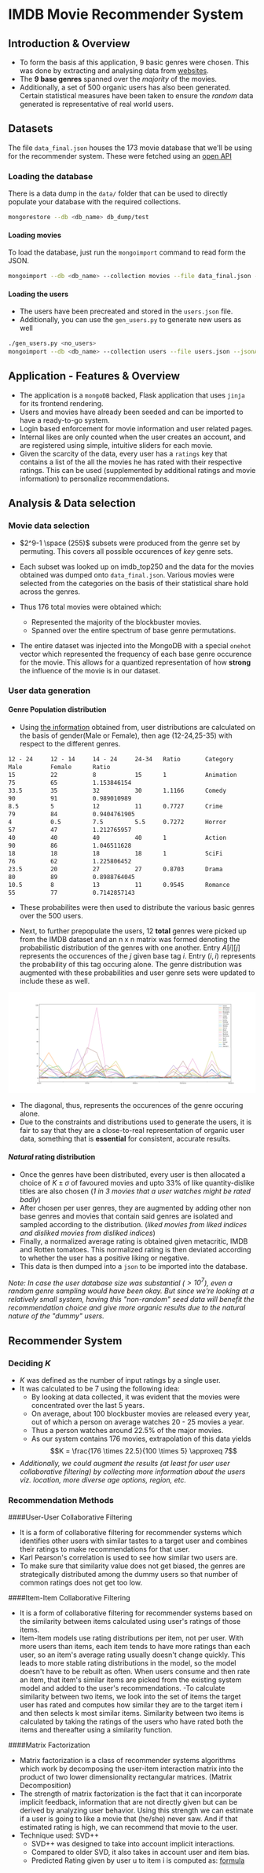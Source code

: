 # IMDB Movie Recommender System

## Introduction &amp; Overview

- To form the basis af this application, 9 basic genres were chosen. This was done by extracting and analysing data from [websites](http://imdb.com/).
- The **9 base genres** spanned over the *majority* of the movies.
- Additionally, a set of 500 organic users has also been generated. Certain statistical measures have been taken to ensure the _random_ data generated is representative of real world users.

## Datasets

The file `data_final.json` houses the 173 movie database that we'll be using for
the recommender system. These were fetched using an [open API](http://www.omdbapi.com/)

### Loading the database

There is a data dump in the `data/` folder that can be used to directly populate
your database with the required collections.

```bash
mongorestore --db <db_name> db_dump/test
```

#### Loading movies

To load the database, just run the `mongoimport` command to read form the JSON.

```bash
mongoimport --db <db_name> --collection movies --file data_final.json --jsonArray --drop
```

#### Loading the users

- The users have been precreated and stored in the `users.json` file.
- Additionally, you can use the `gen_users.py` to generate new users as well

```bash
./gen_users.py <no_users>
mongoimport --db <db_name> --collection users --file users.json --jsonArray
```

## Application - Features &amp; Overview

- The application is a `mongoDB` backed, Flask application that uses `jinja` for its frontend rendering.
- Users and movies have already been seeded and can be imported to have a ready-to-go system.
- Login based enforcement for movie information and user related pages.
- Internal likes are only counted when the user creates an account, and are registered using simple, intuitive sliders for each movie.
- Given the scarcity of the data, every user has a `ratings` key that contains a list of the all the movies he has rated with their respective ratings. This can be used (supplemented by additional ratings and movie information) to personalize recommendations.

## Analysis &amp; Data selection

### Movie data selection

- $2^9-1 \space (255)$ subsets were produced from the genre set by permuting. This covers all possible occurences of _key_ genre sets.
- Each subset was looked up on imdb_top250 and the data for the movies obtained was dumped onto `data_final.json`. Various movies were selected from the categories on the basis of their statistical share hold across the genres.

- Thus 176 total movies were obtained which:
    - Represented the majority of the blockbuster movies.
    - Spanned over the entire spectrum of base genre permutations.

- The entire dataset was injected into the MongoDB with a special `onehot` vector which represented the frequency of each base genre occurence for the movie. This allows for a quantized representation of how **strong** the influence of the movie is in our dataset.

### User data generation

#### Genre Population distribution

- Using [the information](https://stephenfollows.com/changes-in-movie-genre-tastes-with-age/) obtained from, user distributions are calculated on the basis of gender(Male or Female), then age (12-24,25-35) with respect to the different genres.

```
12 - 24	    12 - 14	    14 - 24	    24-34   Ratio       Category        Male        Female      Ratio
15	        22	        8	        15	    1	        Animation	    75	        65	        1.153846154
33.5	    35	        32	        30	    1.1166      Comedy	        90	        91	        0.989010989
8.5	        5	        12	        11	    0.7727      Crime	        79	        84	        0.9404761905
4	        0.5	        7.5	        5.5	    0.7272      Horror	        57	        47	        1.212765957
40	        40	        40	        40	    1	        Action	        90	        86	        1.046511628
18	        18	        18	        18	    1	        SciFi	        76	        62          1.225806452
23.5	    20	        27	        27	    0.8703  	Drama	        80	        89	        0.8988764045
10.5        8	        13	        11	    0.9545  	Romance	        55	        77	        0.7142857143
```

- These probabilites were then used to distribute the various basic genres over the 500 users.

- Next, to further prepopulate the users, 12 **total** genres were picked up from the IMDB dataset and an n x n matrix was formed denoting the probabilistic distribution of the genres with one another. Entry $A[i][j]$ represents the occurences of the $j$ given base tag $i$. Entry $(i, i)$ represents the probability of this tag occuring alone. The genre distribution was augmented with these probabilities and user genre sets were updated to include these as well.

![genre_dist](analysis/genre_analysis.png)

- The diagonal, thus, represents the occurences of the genre occuring alone.
- Due to the constraints and distributions used to generate the users, it is fair to say that they are a close-to-real representation of organic user data, something that is **essential** for consistent, accurate results.

#### *Natural* rating distribution

- Once the genres have been distributed, every user is then allocated a choice of $K \pm \sigma$ of favoured movies and upto 33% of like quantity-dislike titles are also chosen (_1 in 3 movies that a user watches might be rated badly_)
- After chosen per user genres, they are augmented by adding other non base genres and movies that contain said genres are isolated and sampled according to the distribution. (_liked movies from liked indices and disliked movies from disliked indices_)
- Finally, a normalized average rating is obtained given metacritic, IMDB and Rotten tomatoes. This normalized rating is then deviated according to whether the user has a positive liking or negative.
- This data is then dumped into a `json` to be imported into the database.

_Note: In case the user database size was substantial ($> 10^7$), even a random genre sampling would have been okay. But since we're looking at a relatively small system, having this "non-random" _seed_ data will benefit the recommendation choice and give more organic results due to the natural nature of the "dummy" users._

## Recommender System

### Deciding $K$

- $K$ was defined as the number of input ratings by a single user.
- It was calculated to be 7 using the following idea:
    - By looking at data collected, it was evident that the movies were concentrated over the last 5 years.
    - On average, about 100 blockbuster movies are released every year, out of which a person on average watches 20 - 25 movies a year.
    - Thus a person watches around 22.5% of the major movies.
    - As our system contains 176 movies, extrapolation of this data yields
        $$K = \frac{176 \times 22.5}{100 \times 5} \approxeq 7$$
- _Additionally, we could augment the results (at least for user user collaborative filtering) by collecting more information about the users viz. location, more diverse age options, region, etc._

### Recommendation Methods

####User-User Collaborative Filtering

- It is a form of collaborative filtering for recommender systems which identifies other users with similar tastes to a target user and combines their ratings to make recommendations for that user.
- Karl Pearson's correlation is used to see how similar two users are.
- To make sure that similarity value does not get biased, the genres are strategically distributed among the dummy users so that number of common ratings does not get too low.


####Item-Item Collaborative Filtering

- It is a form of collaborative filtering for recommender systems based on the similarity between items calculated using user's ratings of those items. 
- Item-Item models use rating distributions per item, not per user. With more users than items, each item tends to have more ratings than each user, so an item's average rating usually doesn't change quickly. This leads to more stable rating distributions in the model, so the model doesn't have to be rebuilt as often. When users consume and then rate an item, that item's similar items are picked from the existing system model and added to the user's recommendations.
-To calculate similarity between two items, we look into the set of items the target user has rated and computes how similar they are to the target item i and then selects k most similar items. Similarity between two items is calculated by taking the ratings of the users who have rated both the items and thereafter using a similarity function.


####Matrix Factorization 
- Matrix factorization is a class of recommender systems algorithms which work by decomposing the user-item interaction matrix into the product of two lower dimensionality rectangular matrices. (Matrix Decomposition)
- The strength of matrix factorization is the fact that it can incorporate implicit feedback, information that are not directly given but can be derived by analyzing user behavior. Using this strength we can estimate if a user is going to like a movie that (he/she) never saw. And if that estimated rating is high, we can recommend that movie to the user.
- Technique used: SVD++
    - SVD++ was designed to take into account implicit interactions.
    - Compared to older SVD, it also takes in account user and item bias.
    - Predicted Rating given by user u to item i is computed as:
   [formula](https://wikimedia.org/api/rest_v1/media/math/render/svg/49a5bcbbe78017ed9f0c07f046514702043701cc)
